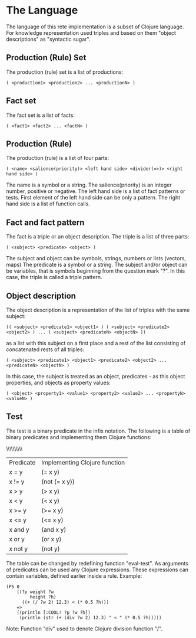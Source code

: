# The Language

The language of this rete implementation is a subset of Clojure language.
For knowledge representation used triples and based on them "object descriptions" as "syntactic sugar".

Production (Rule) Set
----
The production (rule) set is a list of productions:

```
( <production1> <production2> ... <productionN> )
```
Fact set
----
The fact set is a list of facts:

```
( <fact1> <fact2> ... <factN> )
```
Production (Rule)
----
The production (rule) is a list of four parts:

```
( <name> <salience(priority)> <left hand side> <divider(=>)> <right hand side> )
```
The name is a symbol or a string.
The salience(priority) is an integer number, positive or negative.
The left hand side is a list of fact patterns or tests. First element of the left hand side can be only a pattern.
The right hand side is a list of function calls.

Fact and fact pattern
----

The fact is a triple or an object description.
The triple is a list of three parts:

```
( <subject> <predicate> <object> )
```

The subject and object can be symbols, strings, numbers or lists (vectors, maps)
The predicate is a symbol or a string.
The subject and/or object can be variables, that is symbols beginning from the question mark "?".
In this case, the triple is called a triple pattern.

Object description
----

The object description is a representation of the list of triples with the same subject:
```
(( <subject> <predicate1> <object1> ) ( <subject> <predicate2> <object2> ) ... ( <subject> <predicateN> <objectN> ))
```
as a list with this subject on a first place and a rest of the list consisting of concatenated rests of all triples:
```
( <subject> <predicate1> <object1> <predicate2> <object2> ... <predicateN> <objectN> )
```
In this case, the subject is treated as an object, predicates - as this object properties, and objects as property values:
```
( <object> <property1> <value1> <property2> <value2> ... <propertyN> <valueN> )
```

Test
----

The test is a binary predicate in the infix notation. The following is a table of binary predicates and implementing them Clojure functions:
<table>
<tr><td>Predicate</td><td>Implementing Clojure function</td>\</tr>
<tr><td>x = y</td><td>(= x y)</td>\</tr>
<tr><td>x != y</td><td>(not (= x y))</td>\</tr>
<tr><td>x > y</td><td>(> x y)</td>\</tr>
<tr><td>x &lt; y</td><td>(&lt; x y)</td>\</tr>
<tr><td>x >= y</td><td>(>= x y)</td>\</tr>
<tr><td>x &lt;= y</td><td>(&lt;= x y)</td>\</tr>
<tr><td>x and y</td><td>(and x y)</td>\</tr>
<tr><td>x or y</td><td>(or x y)</td>\</tr>
<tr><td>x not y</td><td>(not y)</td>\</tr>
</table>

The table can be changed by redefining function "eval-test". As arguments of predicates can be used any Clojure expressions. These expressions can contain variables, defined earlier inside a rule. Example:

```
(P5 0
    ((?p weight ?w
         height ?h)
      ((+ (/ ?w 2) 12.3) < (* 0.5 ?h)))
    =>
    ((println [:COOL! ?p ?w ?h])
     (println (str (+ (div ?w 2) 12.3) " < " (* 0.5 ?h)))))
```
Note: Function "div" used to denote Clojure division function "/".


